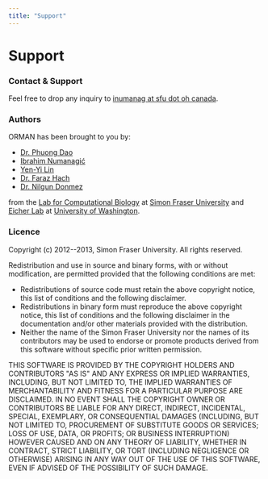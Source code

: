 ```yaml
---
title: "Support"
---
```


# Support

### Contact & Support

Feel free to drop any inquiry to [inumanag at sfu dot oh canada](mailto:inumanag@).

### Authors

ORMAN has been brought to you by:

- [Dr. Phuong Dao](http://www.cs.sfu.ca/~pdao/personal)
- [Ibrahim Numanagić](http://www.sfu.ca/~inumanag)
- [Yen-Yi Lin](http://www.sfu.ca/~yenyil/)
- [Dr. Faraz Hach](http://www.cs.sfu.ca/~fhach/personal/)
- [Dr. Nilgun Donmez](http://www.cs.toronto.edu/~nild)

from the [Lab for Computational Biology](http://compbio.cs.sfu.ca) at [Simon Fraser University](http://www.sfu.ca) and [Eicher Lab](http://eichlerlab.gs.washington.edu/) at [University of Washington](http://www.washington.edu).

### Licence

Copyright (c) 2012--2013, Simon Fraser University. All rights reserved.

Redistribution and use in source and binary forms, with or without modification, are permitted provided that the following conditions are met:

- Redistributions of source code must retain the above copyright notice, this list of conditions and the following disclaimer.
- Redistributions in binary form must reproduce the above copyright notice, this list of conditions and the following disclaimer in the documentation and/or other materials provided with the distribution.
- Neither the name of the Simon Fraser University nor the names of its contributors may be used to endorse or promote products derived from this software without specific prior written permission.

THIS SOFTWARE IS PROVIDED BY THE COPYRIGHT HOLDERS AND CONTRIBUTORS "AS IS" AND ANY EXPRESS OR IMPLIED WARRANTIES, INCLUDING, BUT NOT	LIMITED TO, THE IMPLIED WARRANTIES OF MERCHANTABILITY AND FITNESS FOR	A PARTICULAR PURPOSE ARE DISCLAIMED. IN NO EVENT SHALL THE COPYRIGHT OWNER OR	CONTRIBUTORS BE LIABLE FOR ANY DIRECT, INDIRECT, INCIDENTAL, SPECIAL,	EXEMPLARY, OR CONSEQUENTIAL DAMAGES (INCLUDING, BUT NOT LIMITED TO,	PROCUREMENT OF SUBSTITUTE GOODS OR SERVICES; LOSS OF USE, DATA, OR	PROFITS; OR BUSINESS INTERRUPTION) HOWEVER CAUSED AND ON ANY THEORY OF	LIABILITY, WHETHER IN CONTRACT, STRICT LIABILITY, OR TORT (INCLUDING	NEGLIGENCE OR OTHERWISE) ARISING IN ANY WAY OUT OF THE USE OF THIS	SOFTWARE, EVEN IF ADVISED OF THE POSSIBILITY OF SUCH DAMAGE.
